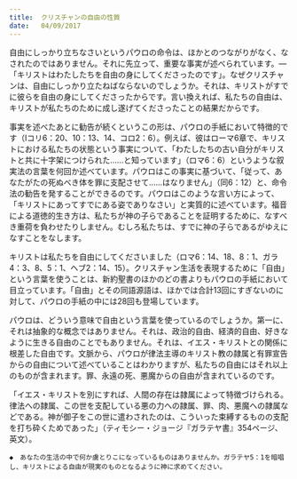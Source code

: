 ```yaml
---
title:  クリスチャンの自由の性質
date:   04/09/2017
---
```


自由にしっかり立ちなさいというパウロの命令は、ほかとのつながりがなく、なされたのではありません。それに先立って、重要な事実が述べられています。―「キリストはわたしたちを自由の身にしてくださったのです」。なぜクリスチャンは、自由にしっかり立たねばならないのでしょうか。それは、キリストがすでに彼らを自由の身にしてくださったからです。言い換えれば、私たちの自由は、キリストが私たちのために成し遂げてくださったことの結果だからです。

事実を述べたあとに勧告が続くというこの形は、パウロの手紙において特徴的です（Ⅰコリ6：20、10：13、14、コロ2：6）。例えば、彼はローマ6章で、キリストにおける私たちの状態という事実について、「わたしたちの古い自分がキリストと共に十字架につけられた……と知っています」（ロマ6：6）というような叙実法の言葉を何回か述べています。パウロはこの事実に基づいて、「従って、あなたがたの死ぬべき体を罪に支配させて……はなりません」（同6：12）と、命令法の勧告を発することができるのです。パウロはこのような言い方によって、「キリストにあってすでにある姿でありなさい」と実質的に述べています。福音による道徳的生き方は、私たちが神の子らであることを証明するために、なすべき重荷を負わせたりしません。むしろ私たちは、すでに神の子らであるがゆえになすことをなします。

キリストは私たちを自由にしてくださいました（ロマ6：14、18、8：1、ガラ4：3、8、5：1、ヘブ2：14、15）。クリスチャン生活を表現するために「自由」という言葉を使うことは、新約聖書のほかのどの書よりもパウロの手紙において目立っています。「自由」とその同語源語は、ほかでは合計13回にすぎないのに対して、パウロの手紙の中には28回も登場しています。

パウロは、どういう意味で自由という言葉を使っているのでしょうか。第一に、それは抽象的な概念ではありません。それは、政治的自由、経済的自由、好きなように生きる自由のことでもありません。それは、イエス・キリストとの関係に根差した自由です。文脈から、パウロが律法主導のキリスト教の隷属と有罪宣告からの自由について述べていることはわかりますが、私たちの自由にはそれ以上のものが含まれます。罪、永遠の死、悪魔からの自由が含まれているのです。

「イエス・キリストを別にすれば、人間の存在は隷属によって特徴づけられる。律法への隷属、この世を支配している悪の力への隷属、罪、肉、悪魔への隷属などである。神が御子をこの世に遣わされたのは、こういった束縛するものの支配を打ち砕くためであった」（ティモシー・ジョージ『ガラテヤ書』354ページ、英文）。

`◆　あなたの生活の中で何か虜とりこになっているものはありませんか。ガラテヤ5：1を暗唱し、キリストによる自由が現実のものとなるように神に求めてください。`
